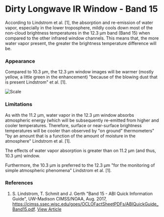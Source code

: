 # Dirty Longwave IR Window - Band 15

According to Lindstrom et al. [1], the absorption and re-emission of water vapor, especially in the lower troposphere, mildly cools down most of the non-cloud brightness temperatures in the 12.3 µm band (Band 15) when compared to the other infrared window channels. This means that, the more water vapor present, the greater the brightness temperature difference will be.

### Appearance

Compared to 10.3 µm, the 12.3 µm window images will be warmer (mostly yellow, a little green in the enhancement) "because of the blowing dust that is present Lindstrom" et al. [1].

![Scale](lut/cal/abi_ir_11-15.png)

### Limitations

As with the 11.2 µm, water vapor in the 12.3 µm window absorbs atmospheric energy (which will be subsequently re-emitted from higher and cooler temperatures. Therefore, surface or near-surface brightness temperatures will be cooler than observed by "on ground" thermometers" "by an amount that is a function of the amount of moisture in the atmosphere" Lindstrom et al. [1].

The effects of water vapor absorption is greater than on 11.2 µm (and thus, 10.3 µm) window.

Furthermore, the 10.3 µm is preferred to the 12.3 µm "for the monitoring of simple atmospheric phenomena" Lindstrom et al. [1].

### References

1. S. Lindstrom, T. Schmit and J. Gerth "Band 15 - ABI Quick Information Guide", UW-Madison CIMSS/NOAA, Aug. 2017, https://cimss.ssec.wisc.edu/goes/OCLOFactSheetPDFs/ABIQuickGuide_Band15.pdf. [View Article](https://cimss.ssec.wisc.edu/goes/OCLOFactSheetPDFs/ABIQuickGuide_Band15.pdf)

